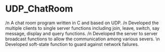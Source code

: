 # UDP_ChatRoom
/n A chat room program written in C and based on UDP.
/n  Developed the multiple clients to single server functions including join, leave,
switch, say message, display and query functions.
/n Developed the server to server broadcast functions to allow the communication among various
severs.
\n Developed soft-state function to guard against network failures.
